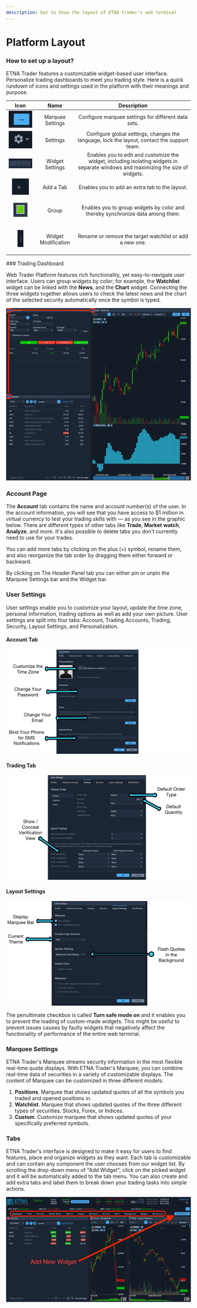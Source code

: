 ```yaml
---
description: Get to know the layout of ETNA Trader's web terminal
---
```


# Platform Layout

### How to set up a layout?

ETNA Trader features  a customizable widget-based user interface. Personalize trading dashboards to meet you trading style. Here is a quick rundown of icons and settings used in the platform with their meanings and purpose. 

<table>
  <thead>
    <tr>
      <th style="text-align:center">Icon</th>
      <th style="text-align:center">Name</th>
      <th style="text-align:center">Description</th>
    </tr>
  </thead>
  <tbody>
    <tr>
      <td style="text-align:center">
        <img src="../../.gitbook/assets/screenshot-2020-03-19-at-16.12.34.png"
        alt/>
      </td>
      <td style="text-align:center">Marquee Settings</td>
      <td style="text-align:center">Configure marquee settings for different data sets.</td>
    </tr>
    <tr>
      <td style="text-align:center">
        <img src="../../.gitbook/assets/screenshot-2020-03-19-at-16.16.37.png"
        alt/>
      </td>
      <td style="text-align:center">Settings</td>
      <td style="text-align:center">Configure global settings, changes the language, lock the layout, contact
        the support team.</td>
    </tr>
    <tr>
      <td style="text-align:center">
        <img src="../../.gitbook/assets/screenshot-2020-03-19-at-16.20.33.png"
        alt/>
      </td>
      <td style="text-align:center">Widget Settings</td>
      <td style="text-align:center">Enables you to edit and customize the widget, including isolating widgets
        in separate windows and maximizing the size of widgets.</td>
    </tr>
    <tr>
      <td style="text-align:center">
        <img src="../../.gitbook/assets/screenshot-2020-03-19-at-16.24.10.png"
        alt/>
      </td>
      <td style="text-align:center">Add a Tab</td>
      <td style="text-align:center">Enables you to add an extra tab to the layout.</td>
    </tr>
    <tr>
      <td style="text-align:center">
        <p></p>
        <p>
          <img src="../../.gitbook/assets/screenshot-2020-03-19-at-16.37.31.png"
          alt/>
        </p>
      </td>
      <td style="text-align:center">Group</td>
      <td style="text-align:center">Enables you to group widgets by color and thereby synchronize data among
        them.</td>
    </tr>
    <tr>
      <td style="text-align:center">
        <p></p>
        <p>
          <img src="../../.gitbook/assets/screenshot-2020-03-19-at-16.38.55.png"
          alt/>
        </p>
      </td>
      <td style="text-align:center">Widget Modification</td>
      <td style="text-align:center">Rename or remove the target watchlist or add a new one.</td>
    </tr>
  </tbody>
</table>### Trading Dashboard

Web Trader Platform features rich functionality, yet easy-to-navigate user interface. Users can group  widgets by color; for example, the **Watchlist** widget can be linked with the **News**, and the **Chart** widget. Connecting the three widgets together allows users to check the latest news and the chart of the selected security automatically once the symbol is typed.

![](../../.gitbook/assets/screenshot-2020-03-19-at-16.42.42.png)

### Account Page

The **Account** tab contains the name and account number\(s\) of the user. In the account information, you will see that you have access to $1 million in virtual currency to test your trading skills with — as you see in the graphic below. There are different types of other tabs like **Trade**, **Market** **watch**, **Analyze**, and more. It's also possible to delete tabs you don't currently need to use for your trades.

You can add more tabs by clicking on the plus \(+\) symbol, rename them, and also reorganize the tab order by dragging them either forward or backward.

By clicking on The Header Panel tab you can either pin or unpin the Marquee Settings bar and the Widget bar.

### User Settings

User settings enable you to customize your layout, update the time zone, personal information, trading options as well as add your own picture. User settings are split into four tabs: Account, Trading Accounts, Trading, Security, Layout Settings, and Personalization.

#### Account Tab

![](../../.gitbook/assets/accountsettings.png)

#### Trading Tab

![](../../.gitbook/assets/trading-account-tab.png)

#### Layout Settings

![](../../.gitbook/assets/layout-settings.png)

The penultimate checkbox is called **Turn safe mode on** and it enables you to prevent the loading of custom-made widgets. This might be useful to prevent issues causes by faulty widgets that negatively affect the functionality of performance of the entire web terminal.

### Marquee Settings

ETNA Trader's Marquee streams security information in the most flexible real-time quote displays. With ETNA Trader's Marquee, you can combine real-time data of securities in a variety of customizable displays. The content of Marquee can be customized in three different models:

1. **Positions**. Marquee that shows updated quotes of all the symbols you traded and opened positions in.
2. **Watchlist**. Marquee that shows updated quotes of the three different types of securities: Stocks, Forex, or Indices.
3. **Custom**. Customize marquee that shows updated quotes of your specifically preferred symbols.

### Tabs

ETNA Trader's interface is designed to make it easy for users to find features, place and organize widgets as they want. Each tab is customizable and can contain any component the user chooses from our widget list. By scrolling the drop-down menu of "Add Widget", click on the picked widget and it will be automatically added to the tab menu. You can also create and add extra tabs and label them to break down your trading tasks into simple actions.

![](../../.gitbook/assets/screenshot-2020-03-20-at-19.00.59.png)

